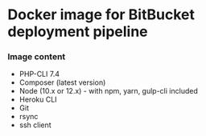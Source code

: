 # Docker image for BitBucket deployment pipeline

### Image content
- PHP-CLI 7.4
- Composer (latest version)
- Node (10.x or 12.x) - with npm, yarn, gulp-cli included
- Heroku CLI
- Git
- rsync
- ssh client
